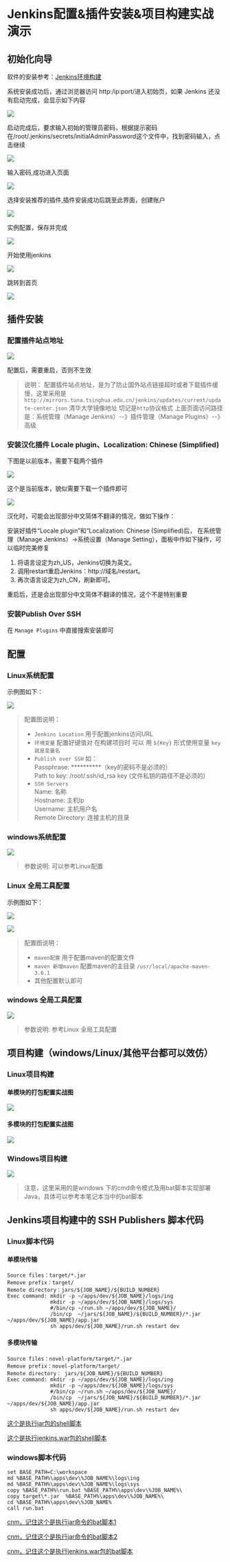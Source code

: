 # Jenkins配置&插件安装&项目构建实战演示

## 初始化向导

软件的安装参考：[Jenkins环境构建](./jenkinshuan-jing-gou-jian/README.md) 

系统安装成功后，通过浏览器访问 http:/ip:port/进入初始页，如果 Jenkins 还没有启动完成，会显示如下内容

![](../assets/jenkins_fd013cd01b1040e3b20c84adced11138.png)

启动完成后，要求输入初始的管理员密码，根据提示密码在/root/.jenkins/secrets/initialAdminPassword这个文件中，找到密码输入，点击继续

![](../assets/jenkins_1667035951574.jpg) 

输入密码,成功进入页面

![](../.gitbook/assets/import-jenkins-10.png)

选择安装推荐的插件,插件安装成功后跳至此界面，创建账户

![](../.gitbook/assets/import-jenkins-11.png)

实例配置，保存并完成

![](../assets/jenkins_1667036844388.jpg)

开始使用jenkins

![](../.gitbook/assets/import-jenkins-12.png)

跳转到首页

![](../assets/jenkins_1667037026200.jpg)

## 插件安装

### 配置插件站点地址

![](../assets/jenkins_1667031462762.jpg)

配置后，需要重启，否则不生效

> 说明： 配置插件站点地址，是为了防止国外站点链接超时或者下载插件缓慢，这里采用是
> `http://mirrors.tuna.tsinghua.edu.cn/jenkins/updates/current/update-center.json` 清华大学镜像地址
> 切记是`http`协议格式
> 上面页面访问路径是：系统管理（Manage Jenkins）--》插件管理（Manage Plugins）--》高级

### 安装汉化插件 Locale plugin、Localization: Chinese (Simplified)

下图是以前版本，需要下载两个插件

![](../assets/jenkins_Snipaste_2022-10-29_18-09-43.png)

这个是当前版本，貌似需要下载一个插件即可

![](../assets/jenkins_1667037949263.jpg)

汉化时，可能会出现部分中文简体不翻译的情况，做如下操作：

安装好插件“Locale plugin”和“Localization: Chinese (Simplified)后，
在系统管理（Manage Jenkins）->系统设置（Manage Setting），面板中作如下操作，可以临时完美修复
1. 将语言设定为zh_US，Jenkins切换为英文。
2. 调用restart重启Jenkins：http://域名/restart。
3. 再次语言设定为zh_CN，刷新即可。

重启后，还是会出现部分中文简体不翻译的情况，这个不是特别重要

### 安装Publish Over SSH

在 `Manage Plugins` 中直接搜索安装即可

## 配置

### Linux系统配置

示例图如下：

![](../assets/jenkins_1003.png)

> 配置图说明：
> * `Jenkins Location` 用于配置jenkins访问URL
> * `环境变量`  配置好键值对 在构建项目时 可以 用 `${Key}` 形式使用变量 `key就是变量名`
> * `Publish over SSH` 如：  
>    Passphrase: **********（key的密码不是必须的）  
>    Path to key: /root/.ssh/id_rsa key (文件私钥的路径不是必须的)
> * `SSH Servers`  
>    Name: 名称  
     Hostname: 主机Ip  
     Username: 主机用户名  
     Remote Directory: 连接主机的目录 
  
### windows系统配置

![](../assets/jenkins_1006.png)
> 参数说明: 可以参考Linux配置

### Linux 全局工具配置

示例图如下：

![](../assets/jenkins_1002.png)

![](../assets/jenkins_1667054663706.jpg)

> 配置图说明：
> * `maven配置` 用于配置maven的配置文件
> * `maven 新增maven` 配置maven的主目录 `/usr/local/apache-maven-3.6.1` 
> * 其他配置默认即可

### windows 全局工具配置

![](../assets/jenkins_1007.png)

> 参数说明: 参考Linux 全局工具配置

## 项目构建（windows/Linux/其他平台都可以效仿）

### Linux项目构建

#### 单模块的打包配置实战图

![](../assets/jenkins_1004.png)

#### 多模块的打包配置实战图

![](../assets/jenkins_1005.png)

### Windows项目构建

![](../assets/jenkins_1008.png)

> 注意，这里采用的是windows  下的cmd命令模式及用bat脚本实现部署Java，具体可以参考本笔记本当中的bat脚本

## Jenkins项目构建中的 SSH Publishers 脚本代码

### Linux脚本代码  

#### 单模块传输
```
Source files：target/*.jar
Remove prefix：target/
Remote directory：jars/${JOB_NAME}/${BUILD_NUMBER}
Exec command: mkdir -p ~/apps/dev/${JOB_NAME}/logs/ing  
              mkdir -p ~/apps/dev/${JOB_NAME}/logs/sys  
              #/bin/cp ~/run.sh ~/apps/dev/${JOB_NAME}/  
              /bin/cp  ~/jars/${JOB_NAME}/${BUILD_NUMBER}/*.jar  ~/apps/dev/${JOB_NAME}/app.jar  
              sh apps/dev/${JOB_NAME}/run.sh restart dev  
```

#### 多模块传输
```
Source files：novel-platform/target/*.jar
Remove prefix：novel-platform/target/
Remote directory： jars/${JOB_NAME}/${BUILD_NUMBER}
Exec command: mkdir -p ~/apps/dev/${JOB_NAME}/logs/ing  
              mkdir -p ~/apps/dev/${JOB_NAME}/logs/sys  
              #/bin/cp ~/run.sh ~/apps/dev/${JOB_NAME}/  
              /bin/cp  ~/jars/${JOB_NAME}/${BUILD_NUMBER}/*.jar  ~/apps/dev/${JOB_NAME}/app.jar  
              sh apps/dev/${JOB_NAME}/run.sh restart dev  
```

[这个是执行jar包的shell脚本](../assets/run.sh)    

[这个是执行jenkins.war包的shell脚本](../assets/jenkins_run.sh)  

### windows脚本代码

```
set BASE_PATH=C:\workspace
md %BASE_PATH%\apps\dev\%JOB_NAME%\logs\ing
md %BASE_PATH%\apps\dev\%JOB_NAME%\logs\sys
copy %BASE_PATH%\run.bat %BASE_PATH%\apps\dev\%JOB_NAME%\
copy target\*.jar  %BASE_PATH%\apps\dev\%JOB_NAME%\
cd %BASE_PATH%\apps\dev\%JOB_NAME%
call run.bat
```  

[cnm，记住这个是执行jar命令的bat脚本1](../assets/run.bat)  

[cnm，记住这个是执行jar命令的bat脚本2](../assets/monitor.bat)  

[cnm，记住这个是执行jenkins.war包的bat脚本](../assets/jenkins_run.bat)
